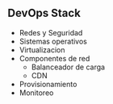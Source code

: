 ## DevOps Stack
- Redes y Seguridad
- Sistemas operativos
- Virtualizacion
- Componentes de red
  - Balanceador de carga
  - CDN
- Provisionamiento
- Monitoreo
